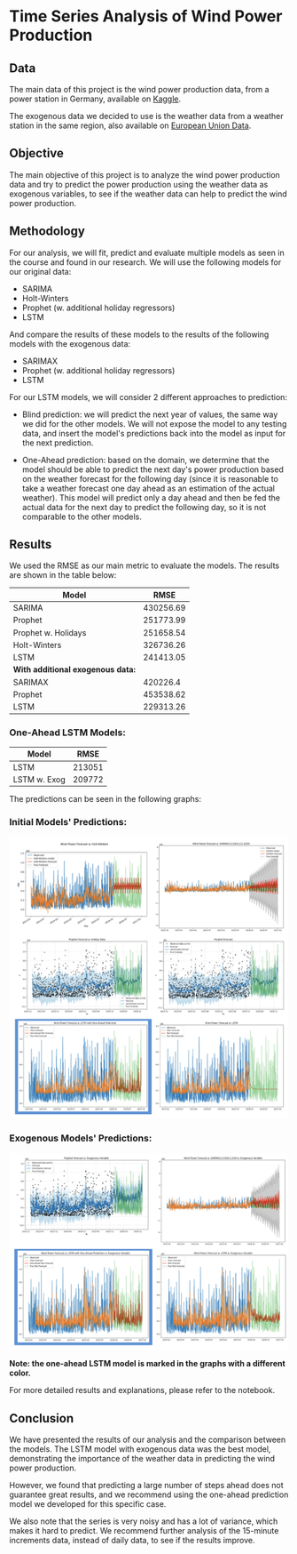 # Time Series Analysis of Wind Power Production

## Data

The main data of this project is the wind power production data, from a power station in Germany, available on [Kaggle](https://www.kaggle.com/datasets/l3llff/wind-power?resource=download). 

The exogenous data we decided to use is the weather data from a weather station in the same region, also available on [European Union Data](https://data.europa.eu/data/datasets/c53352bf-1a65-46f3-a5dc-d35fe0c7f965?locale=en).

## Objective

The main objective of this project is to analyze the wind power production data and try to predict the power production using the weather data as exogenous variables, to see if the weather data can help to predict the wind power production.

## Methodology

For our analysis, we will fit, predict and evaluate multiple models as seen in the course and found in our research. We will use the following models for our original data:

- SARIMA
- Holt-Winters
- Prophet (w. additional holiday regressors)
- LSTM

And compare the results of these models to the results of the following models with the exogenous data:

- SARIMAX
- Prophet (w. additional holiday regressors)
- LSTM

For our LSTM models, we will consider 2 different approaches to prediction:

- Blind prediction: we will predict the next year of values, the same way we did for the other models. We will not expose the model to any testing data, and insert the model's predictions back into the model as input for the next prediction.

- One-Ahead prediction: based on the domain, we determine that the model should be able to predict the next day's power production based on the weather forecast for the following day (since it is reasonable to take a weather forecast one day ahead as an estimation of the actual weather). This model will predict only a day ahead and then be fed the actual data for the next day to predict the following day, so it is not comparable to the other models.

## Results

We used the RMSE as our main metric to evaluate the models. The results are shown in the table below:

| Model | RMSE |
| --- | --- |
| SARIMA | 430256.69 |
| Prophet | 251773.99 |
| Prophet w. Holidays | 251658.54 |
| Holt-Winters | 326736.26 |
| LSTM | 241413.05 |
| **With additional exogenous data:** |
| SARIMAX | 420226.4 |
| Prophet | 453538.62 |
| LSTM | 229313.26 |

### One-Ahead LSTM Models:
| Model | RMSE |
| --- | --- |
| LSTM | 213051 |
| LSTM w. Exog | 209772 |


The predictions can be seen in the following graphs:

### Initial Models' Predictions:

![Models' Predictions](result_images/model_predictions.png)

### Exogenous Models' Predictions:

![Exogenous Models' Predictions](result_images/exog_model_predictions.png)

**Note: the one-ahead LSTM model is marked in the graphs with a different color.**

For more detailed results and explanations, please refer to the notebook.

## Conclusion

We have presented the results of our analysis and the comparison between the models. The LSTM model with exogenous data was the best model, demonstrating the importance of the weather data in predicting the wind power production. 

However, we found that predicting a large number of steps ahead does not guarantee great results, and we recommend using the one-ahead prediction model we developed for this specific case.

We also note that the series is very noisy and has a lot of variance, which makes it hard to predict. We recommend further analysis of the 15-minute increments data, instead of daily data, to see if the results improve.
